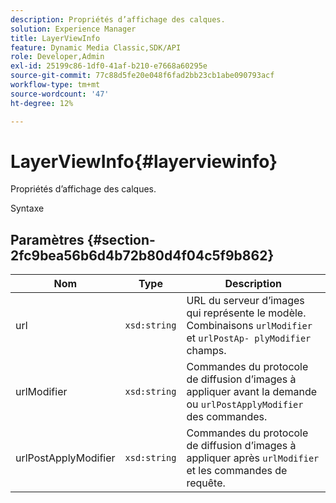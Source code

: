 ```yaml
---
description: Propriétés d’affichage des calques.
solution: Experience Manager
title: LayerViewInfo
feature: Dynamic Media Classic,SDK/API
role: Developer,Admin
exl-id: 25199c86-1df0-41af-b210-e7668a60295e
source-git-commit: 77c88d5fe20e048f6fad2bb23cb1abe090793acf
workflow-type: tm+mt
source-wordcount: '47'
ht-degree: 12%

---
```


# LayerViewInfo{#layerviewinfo}

Propriétés d’affichage des calques.

Syntaxe

## Paramètres {#section-2fc9bea56b6d4b72b80d4f04c5f9b862}

| Nom | Type | Description |
|---|---|---|
| url | `xsd:string` | URL du serveur d’images qui représente le modèle. Combinaisons `urlModifier` et `urlPostAp- plyModifier` champs. |
| urlModifier | `xsd:string` | Commandes du protocole de diffusion d’images à appliquer avant la demande ou `urlPostApplyModifier` des commandes. |
| urlPostApplyModifier | `xsd:string` | Commandes du protocole de diffusion d’images à appliquer après `urlModifier` et les commandes de requête. |
